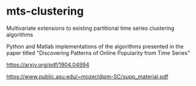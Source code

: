 # mts-clustering
Multivariate extensions to existing partitional time series clustering algorithms

Python and Matlab implementations of the algorithms presented in the paper titled "Discovering Patterns of Online Popularity from Time Series" 

https://arxiv.org/pdf/1904.04994

https://www.public.asu.edu/~mozer/dipm-SC/supp_material.pdf
